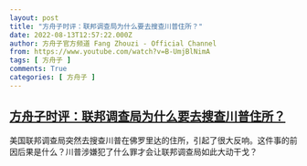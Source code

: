 ```yaml
---
layout: post
title: "方舟子时评：联邦调查局为什么要去搜查川普住所？"
date: 2022-08-13T12:57:22.000Z
author: 方舟子官方频道 Fang Zhouzi - Official Channel
from: https://www.youtube.com/watch?v=B-UmjBlNimA
tags: [ 方舟子 ]
comments: True
categories: [ 方舟子 ]
---
```

<!--1660395442000-->
[方舟子时评：联邦调查局为什么要去搜查川普住所？](https://www.youtube.com/watch?v=B-UmjBlNimA)
------

<div>
美国联邦调查局突然去搜查川普在佛罗里达的住所，引起了很大反响。这件事的前因后果是什么？川普涉嫌犯了什么罪才会让联邦调查局如此大动干戈？
</div>
